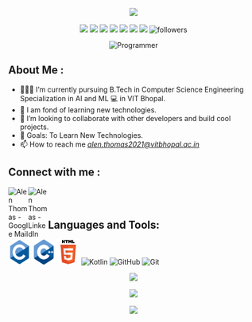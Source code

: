 <p align="center">
  <img src="https://readme-typing-svg.herokuapp.com?color=0d8eceF&size=30&center=true&vCenter=true&width=550&height=70&duration=2500&lines=Hello+World!+👋;+I+am+Alen+Thomas;+An+Open+Source+Contributor+🌟;+Tech+Enthusiast+📱;Loves+To+Build+Projects+🛠">
</p>


<p align="center">
  <img src="https://badges.pufler.dev/visits/AIstar007/AIstar007">
  <img src="https://badges.pufler.dev/years/AIstar007">
  <img src="https://badges.pufler.dev/updated/AIstar007/AIstar007">
  <img src="https://badges.pufler.dev/created/AIstar007/AIstar007">
  <img src="https://badges.pufler.dev/repos/AIstar007">
  <img src="https://badges.pufler.dev/commits/monthly/AIstar007">
  <img src="https://komarev.com/ghpvc/?username=AIstar007&label=Profile%20views&color=red&style=flat">
  <img src="https://img.shields.io/github/followers/AIstar007?label=Followers&style=social" alt="followers"/>
</p>


<p align="center">
  <img src="https://img.freepik.com/free-vector/hacker-operating-laptop-cartoon-icon-illustration-technology-icon-concept-isolated-flat-cartoon-style_138676-2387.jpg?ga=GA1.1.364220156.1739546750&semt=ais_hybrid&w=740" alt="Programmer" width="60%">
</p>



## About Me :
- 👨🏻‍🎓 I’m currently pursuing B.Tech in Computer Science Engineering Specialization in AI and ML 💻 in VIT Bhopal.
- 🌱 I am fond of learning new technologies.
- 🤝 I’m looking to collaborate with other developers and build cool projects.
- 🎯 Goals: To Learn New Technologies.
- 📫 How to reach me <u>*alen.thomas2021@vitbhopal.ac.in*</u>


## Connect with me :

<a href="mailto:alen.thomas2021@vitbhopal.ac.in">
  <img align="left" alt="Alen Thomas - Google Mail" width="40px" src="https://api.iconify.design/logos:google-gmail.svg"/>
</a>

<a href="https://www.linkedin.com/in/alen-thomas-3558bb187/">
  <img align="left" alt="Alen Thomas - LinkedIn" width="40px" src="https://upload.wikimedia.org/wikipedia/commons/thumb/e/e9/Linkedin_icon.svg/256px-Linkedin_icon.svg.png"/>
</a>

<br></br>

## Languages and Tools:

<p align="left">
  <a href="https://www.cprogramming.com/" target="_blank" rel="noopener noreferrer" style="text-decoration:none; border: none;">
    <img src="https://raw.githubusercontent.com/devicons/devicon/master/icons/c/c-original.svg" alt="C" width="45" height="50" style="border: none;"/>
  </a>
  <a href="https://www.w3schools.com/cpp/" target="_blank" rel="noopener noreferrer" style="text-decoration:none; border: none;">
    <img src="https://raw.githubusercontent.com/devicons/devicon/master/icons/cplusplus/cplusplus-original.svg" alt="C++" width="45" height="50" style="border: none;"/>
  </a>
  <a href="https://www.w3.org/html/" target="_blank" rel="noopener noreferrer" style="text-decoration:none; border: none;">
    <img src="https://raw.githubusercontent.com/devicons/devicon/master/icons/html5/html5-original-wordmark.svg" alt="HTML5" width="45" height="50" style="border: none;"/>
  </a>
  <a href="https://kotlinlang.org" target="_blank" rel="noopener noreferrer" style="text-decoration:none; border: none;">
    <img src="https://upload.wikimedia.org/wikipedia/commons/7/74/Kotlin_Icon.png" alt="Kotlin" width="45" height="50" style="border: none;"/>
  </a>
  <a href="https://github.com/" target="_blank" rel="noopener noreferrer" style="text-decoration:none; border: none;">
    <img src="https://github.githubassets.com/images/modules/logos_page/GitHub-Mark.png" alt="GitHub" width="45" height="50" style="border: none;"/>
  </a>
  <a href="https://git-scm.com/" target="_blank" rel="noopener noreferrer" style="text-decoration:none; border: none;">
    <img src="https://www.vectorlogo.zone/logos/git-scm/git-scm-icon.svg" alt="Git" width="40" height="40" style="border: none;"/>
  </a>
</p>

<p align="center">
    <img src="https://github-readme-stats.vercel.app/api?username=AIstar007&count_private=true&show_icons=true&theme=radical" />
</p>

<p align="center">
    <img src="https://github-readme-stats.vercel.app/api/top-langs/?username=AIstar007&layout=compact&theme=radical&count_private=true" />
</p>

<p align="center">
    <img src="https://github-readme-streak-stats.herokuapp.com?user=AIstar007&theme=radical" />
</p>
